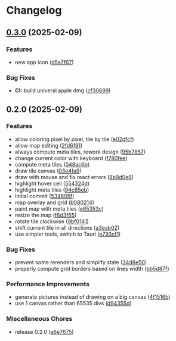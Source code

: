 # Changelog

## [0.3.0](https://github.com/digiz3d/gbge/compare/v0.2.0...v0.3.0) (2025-02-09)


### Features

* new app icon ([d5a7f67](https://github.com/digiz3d/gbge/commit/d5a7f67ff76014d37cf57ddfd23a3b041ed4e612))


### Bug Fixes

* **CI:** build univeral apple dmg ([cf30699](https://github.com/digiz3d/gbge/commit/cf30699c322e89f1f3c26cb9543ef6a2c981f947))

## 0.2.0 (2025-02-09)


### Features

* allow coloring pixel by pixel, tile by tile ([e02dfcf](https://github.com/digiz3d/gbge/commit/e02dfcfd3055c9222731b19667f16752076178c7))
* allow map editing ([2fd6191](https://github.com/digiz3d/gbge/commit/2fd6191dbb2ac5da24bb8ffab5357f851f6451ae))
* always compute meta tiles, rework design ([95b7857](https://github.com/digiz3d/gbge/commit/95b7857666b1ab24ed6b975a7eb6d8734e7e2272))
* change current color with keyboard ([f780fee](https://github.com/digiz3d/gbge/commit/f780fee736734a2a48ba2856fc95e2e85ab14c6a))
* compute meta tiles ([048ac6b](https://github.com/digiz3d/gbge/commit/048ac6bf74cee9e58b50b73fe29fa9fe294c5725))
* draw tile canvas ([03e4fa9](https://github.com/digiz3d/gbge/commit/03e4fa939f28dee065bc0caea2ff6d6c2151e705))
* draw with mouse and fix react errors ([8b9d0e6](https://github.com/digiz3d/gbge/commit/8b9d0e67ff71e2fabf821dfc846bd36779f61740))
* highlight hover cell ([554324d](https://github.com/digiz3d/gbge/commit/554324deb34dae2035a7ff785922e53d088f087f))
* highlight meta tiles ([94c65eb](https://github.com/digiz3d/gbge/commit/94c65eb10008e051d64b82ccaa6d061924b06f6a))
* initial commit ([534605f](https://github.com/digiz3d/gbge/commit/534605f3bf1aaa7672513289768b26afcc267079))
* map overlay and grid ([b080214](https://github.com/digiz3d/gbge/commit/b080214af8ed7d6bdd3f7833b81edbad216bb8b5))
* paint map with meta tiles ([e65353c](https://github.com/digiz3d/gbge/commit/e65353cb20792e9055b8b7c40175871546079ccb))
* resize the map ([f6d3f65](https://github.com/digiz3d/gbge/commit/f6d3f6533907fd55c516738214a0a7cd23fda164))
* rotate tile clockwise ([9bf0141](https://github.com/digiz3d/gbge/commit/9bf0141d9f60cc9439e6753a0623749141a686f1))
* shift current tile in all directions ([a3eab02](https://github.com/digiz3d/gbge/commit/a3eab020a8cf679237ce69d9c31dd1a760ebb3f5))
* use simpler tools, switch to Tauri ([e793cf1](https://github.com/digiz3d/gbge/commit/e793cf1a10d1ee3de512005a54d4c9c38d92a16d))


### Bug Fixes

* prevent some rerenders and simplify state ([34d8e50](https://github.com/digiz3d/gbge/commit/34d8e50308bc966376a94ce4bb8ebf8535167927))
* properly compute grid borders based on lines width ([bb5d87f](https://github.com/digiz3d/gbge/commit/bb5d87fe83595180bd2e8c33b96d4f2e3ae811a2))


### Performance Improvements

* generate pictures instead of drawing on a big canvas ([4f1516b](https://github.com/digiz3d/gbge/commit/4f1516b9d2565df97ff7ff0986b7e904ce6b7931))
* use 1 canvas rather than 65535 divs ([d94355d](https://github.com/digiz3d/gbge/commit/d94355d62d84c2a4b47633ffae1f21cc89779aef))


### Miscellaneous Chores

* release 0.2.0 ([a6e7675](https://github.com/digiz3d/gbge/commit/a6e76755f0cba608296a81774c4baf0b32fa8386))
